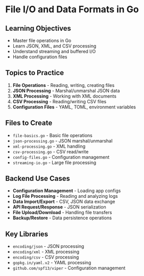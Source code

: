 # File I/O and Data Formats in Go

## Learning Objectives
- Master file operations in Go
- Learn JSON, XML, and CSV processing
- Understand streaming and buffered I/O
- Handle configuration files

## Topics to Practice
1. **File Operations** - Reading, writing, creating files
2. **JSON Processing** - Marshal/unmarshal JSON data
3. **XML Processing** - Working with XML documents
4. **CSV Processing** - Reading/writing CSV files
5. **Configuration Files** - YAML, TOML, environment variables

## Files to Create
- `file-basics.go` - Basic file operations
- `json-processing.go` - JSON marshal/unmarshal
- `xml-processing.go` - XML handling
- `csv-processing.go` - CSV read/write
- `config-files.go` - Configuration management
- `streaming-io.go` - Large file processing

## Backend Use Cases
- **Configuration Management** - Loading app configs
- **Log File Processing** - Reading and analyzing logs
- **Data Import/Export** - CSV, JSON data exchange
- **API Request/Response** - JSON serialization
- **File Upload/Download** - Handling file transfers
- **Backup/Restore** - Data persistence operations

## Key Libraries
- `encoding/json` - JSON processing
- `encoding/xml` - XML processing
- `encoding/csv` - CSV processing
- `gopkg.in/yaml.v2` - YAML processing
- `github.com/spf13/viper` - Configuration management
